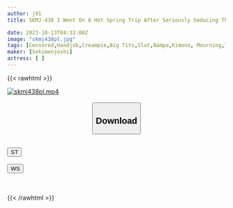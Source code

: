 ```yaml
---
author: j91
title: SKMJ-438 I Went On A Hot Spring Trip After Seriously Seducing The Men's Lady Who Gave Me A Rich And Intense Service. After I Teased Her With Raw Sex At The Hotel, The Female's Sexual Desire Went Out Of Control...Eros Exposed, Endless Raw Sex, 4 Pacos, 2 Days

date: 2023-10-13T04:33:00Z
image: "skmj438pl.jpg"
tags: [Censored,Handjob,Creampie,Big Tits,Slut,Nampa,Kimono, Mourning,Tits,Hot Spring	]
maker: [Sekimenjoshi]
actress: [ ]
---
```



{{< rawhtml >}}

<div class="video" data-videoid="zKbQjA9VyZFGlz">
    <a href="javascript:;">
        <img src="https://my.j91.asia/posts/skmj438pl/skmj438pl.jpg" width="WIDTH" height="HEIGHT" alt="skmj438pl.mp4" loading="lazy">
    </a>
</div>

<script type="text/javascript" src="https://j91.asia/asset/on-demand-st.js"></script>

<br>
  <link rel="stylesheet" href="https://j91.asia/asset/bs5.css">
  
  <center>
  <button class="btn btn-primary" type="button" data-bs-toggle="collapse" data-bs-target=".multi-collapse" aria-expanded="false" aria-controls="multiCollapseExample1 multiCollapseExample2"><h2>Download</h2></button></center>
</p>
<div class="row">
  <div class="col">
    <div class="collapse multi-collapse" id="multiCollapseExample1">
      <div class="card card-body">
	      	      <br>
<div class="buttons">  
<a href="https://streamtape.to/v/zKbQjA9VyZFGlz"><button class="btn-hover color-3"><i class="fa fa-download"></i> ST</button></a></div>
    </div>
  </div>
</div>
  <div class="col">
    <div class="collapse multi-collapse" id="multiCollapseExample2">
      <div class="card card-body">
	      <br>
<div class="buttons">
    <a href="https://wolfstream.tv/vrv9cl9p936j"><button class="btn-hover color-9"><i class="fa fa-download"></i> WS</button></a></div>
<br><br>
      </div>
    </div>
  </div>
</div>

{{< /rawhtml >}}
